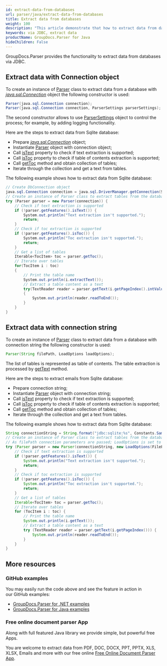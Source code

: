 ```yaml
---
id: extract-data-from-databases
url: parser/java/extract-data-from-databases
title: Extract data from databases
weight: 100
description: "This article demonstrate that how to extract data from databases via JDBC"
keywords: via JDBC, extract data
productName: GroupDocs.Parser for Java
hideChildren: False
---
```

GroupDocs.Parser provides the functionality to extract data from databases via JDBC.

## Extract data with Connection object

To create an instance of [Parser](https://reference.groupdocs.com/java/parser/com.groupdocs.parser/Parser) class to extract data from a database with [*java.sql.Connection*](http://docs.oracle.com/javase/7/docs/api/java/sql/Connection.html?is-external=true) object the following constructor is used:

```csharp
Parser(java.sql.Connection connection);
Parser(java.sql.Connection connection, ParserSettings parserSettings);
```

The second constructor allows to use [ParserSettings](https://reference.groupdocs.com/parser/java/com.groupdocs.parser.options/ParserSettings) object to control the process; for example, by adding logging functionality.

Here are the steps to extract data from Sqlite database:

*  Prepare [*java.sql.Connection*](http://docs.oracle.com/javase/7/docs/api/java/sql/Connection.html?is-external=true) object;
*  Instantiate [Parser](https://reference.groupdocs.com/java/parser/com.groupdocs.parser/Parser) object with connection object;
*  Call [isText](https://reference.groupdocs.com/java/parser/com.groupdocs.parser.options/Features#isText()) property to check if text extraction is supported;
*  Call [isToc](https://reference.groupdocs.com/java/parser/com.groupdocs.parser.options/Features#isToc()) property to check if table of contents extraction is supported;
*  Call [getToc](https://reference.groupdocs.com/java/parser/com.groupdocs.parser/Parser#getToc()) method and obtain collection of tables;
*  Iterate through the collection and get a text from tables.

The following example shows how to extract data from Sqlite database:

```csharp
// Create DbConnection object
java.sql.Connection connection = java.sql.DriverManager.getConnection(String.format("jdbc:sqlite:%s", Constants.SampleDatabase));
// Create an instance of Parser class to extract tables from the database
try (Parser parser = new Parser(connection)) {
    // Check if text extraction is supported
    if (!parser.getFeatures().isText()) {
        System.out.println("Text extraction isn't supported.");
        return;
    }
    // Check if toc extraction is supported
    if (!parser.getFeatures().isToc()) {
        System.out.println("Toc extraction isn't supported.");
        return;
    }
    // Get a list of tables
    Iterable<TocItem> toc = parser.getToc();
    // Iterate over tables
    for(TocItem i : toc)
    {
        // Print the table name
        System.out.println(i.extractText());
        // Extract a table content as a text
        try(TextReader reader = parser.getText(i.getPageIndex().intValue()))
        {
            System.out.println(reader.readToEnd());
        }
    }
}
```

## Extract data with connection string

To create an instance of [Parser](https://reference.groupdocs.com/java/parser/com.groupdocs.parser/Parser) class to extract data from a database with connection string the following constructor is used:

```java
Parser(String filePath, LoadOptions loadOptions);
```

The list of tables is represented as table of contents. The table extraction is processed by [getText](https://reference.groupdocs.com/java/parser/com.groupdocs.parser/Parser#getText()) method.

Here are the steps to extract emails from Sqlite database:

*   Prepare connection string;
*   Instantiate [Parser](https://reference.groupdocs.com/java/parser/com.groupdocs.parser/Parser) object with connection string;
*   Call [isText](https://reference.groupdocs.com/java/parser/com.groupdocs.parser.options/Features#isText()) property to check if text extraction is supported;
*   Call [isToc](https://reference.groupdocs.com/java/parser/com.groupdocs.parser.options/Features#isToc()) property to check if table of contents extraction is supported;
*   Call [getToc](https://reference.groupdocs.com/java/parser/com.groupdocs.parser/Parser#getToc()) method and obtain collection of tables;
*   Iterate through the collection and get a text from tables.

The following example shows how to extract data from Sqlite database:

```java
String connectionString = String.format("jdbc:sqlite:%s", Constants.SampleDatabase);
// Create an instance of Parser class to extract tables from the database
// As filePath connection parameters are passed; LoadOptions is set to Database file format
try (Parser parser = new Parser(connectionString, new LoadOptions(FileFormat.Database))) {
    // Check if text extraction is supported
    if (!parser.getFeatures().isText()) {
        System.out.println("Text extraction isn't supported.");
        return;
    }
    // Check if toc extraction is supported
    if (!parser.getFeatures().isToc()) {
        System.out.println("Toc extraction isn't supported.");
        return;
    }
    // Get a list of tables
    Iterable<TocItem> toc = parser.getToc();
    // Iterate over tables
    for (TocItem i : toc) {
        // Print the table name
        System.out.println(i.getText());
        // Extract a table content as a text
        try (TextReader reader = parser.getText(i.getPageIndex())) {
            System.out.println(reader.readToEnd());
        }
    }
}

```

## More resources

### GitHub examples

You may easily run the code above and see the feature in action in our GitHub examples:

*   [GroupDocs.Parser for .NET examples](https://github.com/groupdocs-parser/GroupDocs.Parser-for-.NET)    
*   [GroupDocs.Parser for Java examples](https://github.com/groupdocs-parser/GroupDocs.Parser-for-Java)    

### Free online document parser App

Along with full featured Java library we provide simple, but powerful free Apps.

You are welcome to extract data from PDF, DOC, DOCX, PPT, PPTX, XLS, XLSX, Emails and more with our free online [Free Online Document Parser App](https://products.groupdocs.app/parser).